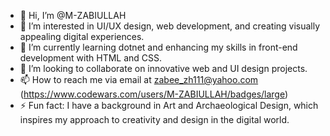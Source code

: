 

- 👋 Hi, I’m @M-ZABIULLAH
- 👀 I’m interested in UI/UX design, web development, and creating visually appealing digital experiences.
- 🌱 I’m currently learning dotnet and enhancing my skills in front-end development with HTML and CSS.
- 💞️ I’m looking to collaborate on innovative web and UI design projects.
- 📫 How to reach me via email at zabee_zh111@yahoo.com
  (https://www.codewars.com/users/M-ZABIULLAH/badges/large)
- ⚡ Fun fact: I have a background in Art and Archaeological Design, which inspires my approach to creativity and design in the digital world.

<!---
M-ZABIULLAH/M-ZABIULLAH is a ✨ special ✨ repository because its `README.md` (this file) appears on your GitHub profile.
You can click the Preview link to take a look at your changes.
